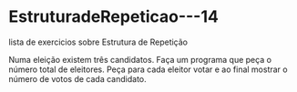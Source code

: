 # EstruturadeRepeticao---14
 lista de exercicios sobre Estrutura de Repetição

Numa eleição existem três candidatos. Faça um programa que peça o número total de eleitores. Peça para cada eleitor votar e ao final mostrar o número de votos de cada candidato.